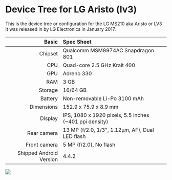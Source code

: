 # Device Tree for LG Aristo (lv3)

This is the device tree or configuration for the LG MS210 aka Aristo or LV3
<br>It was released in by LG Electronics in January 2017.

| Basic                   | Spec Sheet                                             |
|------------------------:|:-------------------------------------------------------|
| Chipset                 | Qualcomm MSM8974AC Snapdragon 801                      |
| CPU                     | Quad-core 2.5 GHz Krait 400                            |
| GPU                     | Adreno 330                                             |
| RAM                     | 3 GB                                                   |
| Storage                 | 16/64 GB                                               |
| Battery                 | Non-removable Li-Po 3100 mAh                           |
| Dimensions              | 152.9 x 75.9 x 8.9 mm                                  |
| Display                 | IPS, 1080 x 1920 pixels, 5.5 inches (~401 ppi density) |
| Rear camera             | 13 MP (f/2.0, 1/3", 1.12µm, AF), Dual LED flash        |
| Front camera            | 5 MP (f/2.0), No flash                                 |
| Shipped Android Version | 4.4.2                                                  |

<img src="https://www.lg.com/us/images/cell-phones/md05795769/gallery/medium01.jpg width=40%">

